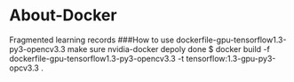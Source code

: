 # About-Docker
Fragmented learning records
###How to use dockerfile-gpu-tensorflow1.3-py3-opencv3.3
make sure nvidia-docker depoly done
$ docker build -f dockerfile-gpu-tensorflow1.3-py3-opencv3.3 -t tensorflow:1.3-gpu-py3-opcv3.3 .
